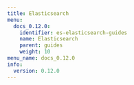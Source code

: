 ```yaml
---
title: Elasticsearch
menu:
  docs_0.12.0:
    identifier: es-elasticsearch-guides
    name: Elasticsearch
    parent: guides
    weight: 10
menu_name: docs_0.12.0
info:
  version: 0.12.0
---
```


